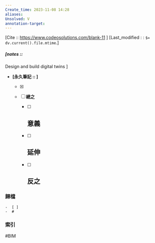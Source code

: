 ```yaml
---
Create_time: 2023-11-08 14:28
aliases: 
Unsolved: V
annotation-target:
---
```

[Cite :: https://www.codeosolutions.com/blank-11 ]
[Last_modified : : `$= dv.current().file.mtime`.]
##### [notes ::  

Design and build digital twins
]

- **[永久筆記 :: ]**
	
	- [x]
	
	- [ ] **總之**
		
		- [ ] **意義**
			-
		
		- [ ] **延伸**
			- 
		
		- [ ] **反之**
			-
		


### 歸檔 
	-  [ ]
	-  #

### 索引
#BIM 